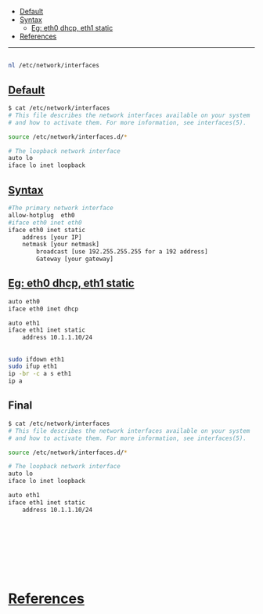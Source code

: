 - [Default](#default)
- [Syntax](#syntax)
    - [Eg: eth0 dhcp, eth1 static](#eg-eth0-dhcp-eth1-static)
- [References](#references)

-------------------------------------------

## 
```sh
nl /etc/network/interfaces
```

## [Default](#default-1)
```sh
$ cat /etc/network/interfaces
# This file describes the network interfaces available on your system
# and how to activate them. For more information, see interfaces(5).

source /etc/network/interfaces.d/*

# The loopback network interface
auto lo
iface lo inet loopback
```

## [Syntax](#syntax-1)
```sh
#The primary network interface
allow-hotplug  eth0
#iface eth0 inet eth0
iface eth0 inet static
	address [your IP]
	netmask [your netmask]
        broadcast [use 192.255.255.255 for a 192 address]
        Gateway [your gateway]
```

## [Eg: eth0 dhcp, eth1 static](#eg-eth0-dhcp-eth1-static)
```sh
auto eth0
iface eth0 inet dhcp

auto eth1
iface eth1 inet static
    address 10.1.1.10/24
```

## 
```sh
sudo ifdown eth1
sudo ifup eth1
ip -br -c a s eth1
ip a
```

## Final
```sh
$ cat /etc/network/interfaces
# This file describes the network interfaces available on your system
# and how to activate them. For more information, see interfaces(5).

source /etc/network/interfaces.d/*

# The loopback network interface
auto lo
iface lo inet loopback

auto eth1
iface eth1 inet static
    address 10.1.1.10/24
```

## 
```sh

```

## 
```sh

```

## 
```sh

```

## 
```sh

```

# [References](#references-1)


